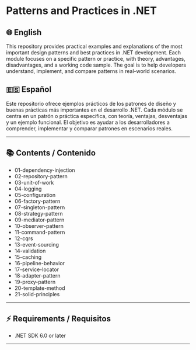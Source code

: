 ﻿# Patterns and Practices in .NET

## 🌐 English
This repository provides practical examples and explanations of the most important design patterns and best practices in .NET development. Each module focuses on a specific pattern or practice, with theory, advantages, disadvantages, and a working code sample. The goal is to help developers understand, implement, and compare patterns in real-world scenarios.

## 🇪🇸 Español
Este repositorio ofrece ejemplos prácticos de los patrones de diseño y buenas prácticas más importantes en el desarrollo .NET. Cada módulo se centra en un patrón o práctica específica, con teoría, ventajas, desventajas y un ejemplo funcional. El objetivo es ayudar a los desarrolladores a comprender, implementar y comparar patrones en escenarios reales.

---

## 📚 Contents / Contenido

- 01-dependency-injection
- 02-repository-pattern
- 03-unit-of-work
- 04-logging
- 05-configuration
- 06-factory-pattern
- 07-singleton-pattern
- 08-strategy-pattern
- 09-mediator-pattern
- 10-observer-pattern
- 11-command-pattern
- 12-cqrs
- 13-event-sourcing
- 14-validation
- 15-caching
- 16-pipeline-behavior
- 17-service-locator
- 18-adapter-pattern
- 19-proxy-pattern
- 20-template-method
- 21-solid-principles

---

## ⚡ Requirements / Requisitos

- .NET SDK 6.0 or later

---
